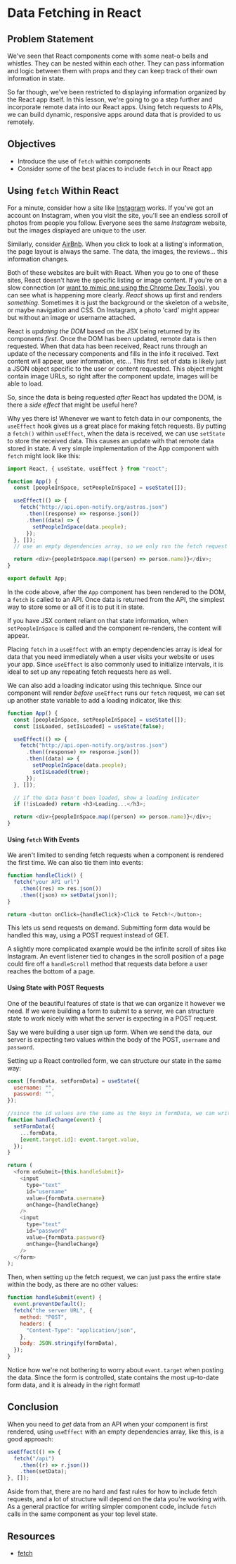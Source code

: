 # Data Fetching in React

## Problem Statement

We've seen that React components come with some neat-o bells and whistles. They
can be nested within each other. They can pass information and logic between
them with props and they can keep track of their own information in state.

So far though, we've been restricted to displaying information organized by the
React app itself. In this lesson, we're going to go a step further and
incorporate remote data into our React apps. Using fetch requests to APIs, we
can build dynamic, responsive apps around data that is provided to us remotely.

## Objectives

- Introduce the use of `fetch` within components
- Consider some of the best places to include `fetch` in our React app

## Using `fetch` Within React

For a minute, consider how a site like [Instagram][insta] works. If you've got
an account on Instagram, when you visit the site, you'll see an endless scroll
of photos from people you follow. Everyone sees the same _Instagram_ website,
but the images displayed are unique to the user.

Similarly, consider [AirBnb][airbnb]. When you click to look at a listing's
information, the page layout is always the same. The data, the images, the
reviews... this information changes.

Both of these websites are built with React. When you go to one of these sites,
React doesn't have the specific listing or image content. If you're on a slow
connection (or [want to mimic one using the Chrome Dev Tools][fake3g]), you can
see what is happening more clearly. _React_ shows up first and renders
_something_. Sometimes it is just the background or the skeleton of a website,
or maybe navigation and CSS. On Instagram, a photo 'card' might appear but
without an image or username attached.

React is _updating the DOM_ based on the JSX being returned by its components
_first_. Once the DOM has been updated, remote data is then requested. When that
data has been received, React runs through an update of the necessary components
and fills in the info it received. Text content will appear, user information,
etc... This first set of data is likely just a JSON object specific to the user
or content requested. This object might contain image URLs, so right after the
component update, images will be able to load.

So, since the data is being requested _after_ React has updated the DOM,
is there a _side effect_ that might be useful here?

Why yes there is! Whenever we want to fetch data in our components, the
`useEffect` hook gives us a great place for making fetch requests. By putting a
`fetch()` within `useEffect`, when the data is received, we can use `setState`
to store the received data. This causes an update with that remote data stored
in state. A very simple implementation of the App component with `fetch` might
look like this:

```js
import React, { useState, useEffect } from "react";

function App() {
  const [peopleInSpace, setPeopleInSpace] = useState([]);

  useEffect(() => {
    fetch("http://api.open-notify.org/astros.json")
      .then((response) => response.json())
      .then((data) => {
        setPeopleInSpace(data.people);
      });
  }, []);
  // use an empty dependencies array, so we only run the fetch request ONCE

  return <div>{peopleInSpace.map((person) => person.name)}</div>;
}

export default App;
```

In the code above, after the `App` component has been rendered to the DOM, a
`fetch` is called to an API. Once data is returned from the API, the simplest
way to store some or all of it is to put it in state.

If you have JSX content reliant on that state information, when
`setPeopleInSpace` is called and the component re-renders, the content will
appear.

Placing `fetch` in a `useEffect` with an empty dependencies array is ideal for
data that you need immediately when a user visits your website or uses your app.
Since `useEffect` is also commonly used to initialize intervals, it is ideal to
set up any repeating fetch requests here as well.

We can also add a loading indicator using this technique. Since our component
will render _before_ `useEffect` runs our `fetch` request, we can set up another
state variable to add a loading indicator, like this:

```js
function App() {
  const [peopleInSpace, setPeopleInSpace] = useState([]);
  const [isLoaded, setIsLoaded] = useState(false);

  useEffect(() => {
    fetch("http://api.open-notify.org/astros.json")
      .then((response) => response.json())
      .then((data) => {
        setPeopleInSpace(data.people);
        setIsLoaded(true);
      });
  }, []);

  // if the data hasn't been loaded, show a loading indicator
  if (!isLoaded) return <h3>Loading...</h3>;

  return <div>{peopleInSpace.map((person) => person.name)}</div>;
}
```

#### Using `fetch` With Events

We aren't limited to sending fetch requests when a component is rendered the
first time. We can also tie them into events:

```js
function handleClick() {
  fetch("your API url")
    .then((res) => res.json())
    .then((json) => setData(json));
}

return <button onClick={handleClick}>Click to Fetch!</button>;
```

This lets us send requests on demand. Submitting form data would be handled this
way, using a POST request instead of GET.

A slightly more complicated example would be the infinite scroll of sites like
Instagram. An event listener tied to changes in the scroll position of a page
could fire off a `handleScroll` method that requests data before a user reaches
the bottom of a page.

#### Using State with POST Requests

One of the beautiful features of state is that we can organize it however we
need. If we were building a form to submit to a server, we can structure state
to work nicely with what the server is expecting in a POST request.

Say we were building a user sign up form. When we send the data, our server is
expecting two values within the body of the POST, `username` and `password`.

Setting up a React controlled form, we can structure our state in the same way:

```js
const [formData, setFormData] = useState({
  username: "",
  password: "",
});

//since the id values are the same as the keys in formData, we can write an abstract setFormData here
function handleChange(event) {
  setFormData({
    ...formData,
    [event.target.id]: event.target.value,
  });
}

return (
  <form onSubmit={this.handleSubmit}>
    <input
      type="text"
      id="username"
      value={formData.username}
      onChange={handleChange}
    />
    <input
      type="text"
      id="password"
      value={formData.password}
      onChange={handleChange}
    />
  </form>
);
```

Then, when setting up the fetch request, we can just pass the entire state
within the body, as there are no other values:

```js
function handleSubmit(event) {
  event.preventDefault();
  fetch("the server URL", {
    method: "POST",
    headers: {
      "Content-Type": "application/json",
    },
    body: JSON.stringify(formData),
  });
}
```

Notice how we're not bothering to worry about `event.target` when posting the
data. Since the form is controlled, state contains the most up-to-date form
data, and it is already in the right format!

## Conclusion

When you need to _get_ data from an API when your component is first rendered,
using `useEffect` with an empty dependencies array, like this, is a good approach:

```js
useEffect(() => {
  fetch("/api")
    .then((r) => r.json())
    .then(setData);
}, []);
```

Aside from that, there are no hard and fast rules for how to include fetch
requests, and a lot of structure will depend on the data you're working with. As
a general practice for writing simpler component code, include `fetch` calls in
the same component as your top level state.

## Resources

- [fetch](https://developer.mozilla.org/en-US/docs/Web/API/Fetch_API/Using_Fetch)

[insta]: https://www.instagram.com/
[airbnb]: https://airbnb.com/
[fake3g]: https://developers.google.com/web/tools/chrome-devtools/network-performance/network-conditions

